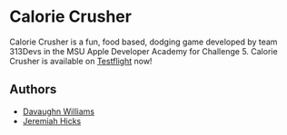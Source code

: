 
# Calorie Crusher

Calorie Crusher is a fun, food based, dodging game developed by team 313Devs in the MSU Apple Developer Academy for Challenge 5. Calorie Crusher is available on [Testflight]("https://testflight.apple.com/join/X2YKak6f") now! 

## Authors

- [Davaughn Williams](https://github.com/313rdWay)
- [Jeremiah Hicks](https://github.com/jhicks59)
